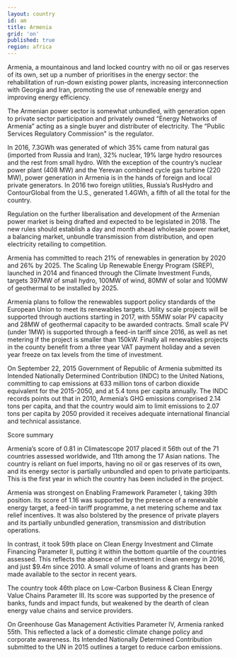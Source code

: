 ```yaml
---
layout: country
id: am
title: Armenia
grid: 'on'
published: true
region: africa
---
```


Armenia, a mountainous and land locked country with no oil or gas reserves of its own, set up a number of prioritises in the energy sector: the rehabilitation of run-down existing power plants, increasing interconnection with Georgia and Iran, promoting the use of renewable energy and improving energy efficiency.

The Armenian power sector is somewhat unbundled, with generation open to private sector participation and privately owned “Energy Networks of Armenia” acting as a single buyer and distributer of electricity. The “Public Services Regulatory Commission" is the regulator. 

In 2016, 7.3GWh was generated of which 35% came from natural gas (imported from Russia and Iran), 32% nuclear, 19% large hydro resources and the rest from small hydro. With the exception of the country’s nuclear power plant (408 MW) and the Yerevan combined cycle gas turbine (220 MW), power generation in Armenia is in the hands of foreign and local private generators. In 2016 two foreign utilities, Russia’s RusHydro and ContourGlobal from the U.S., generated 1.4GWh, a fifth of all the total for the country. 

Regulation on the further liberalisation and development of the Armenian power market is being drafted and expected to be legislated in 2018. The new rules should establish a day and month ahead wholesale power market, a balancing market, unbundle transmission from distribution, and open electricity retailing to competition. 

Armenia has committed to reach 21% of renewables in generation by 2020 and 26% by 2025. The Scaling Up Renewable Energy Program (SREP), launched in 2014 and financed through the Climate Investment Funds, targets 397MW of small hydro, 100MW of wind, 80MW of solar and 100MW of geothermal to be installed by 2025. 

Armenia plans to follow the renewables support policy standards of the European Union to meet its renewables targets. Utility scale projects will be supported through auctions starting in 2017, with 55MW solar PV capacity and 28MW of geothermal capacity to be awarded contracts. Small scale PV (under 1MW) is supported through a feed-in tariff since 2016, as well as net metering if the project is smaller than 150kW. Finally all renewables projects in the county benefit from a three year VAT payment holiday and a seven year freeze on tax levels from the time of investment. 

On September 22, 2015 Government of Republic of Armenia submitted its Intended Nationally Determined Contribution (INDC) to the United Nations, committing to cap emissions at 633 million tons of carbon dioxide equivalent for the 2015-2050, and at 5.4 tons per capita annually. The INDC records points out that in 2010, Armenia’s GHG emissions comprised 2.14 tons per capita, and that the country would aim to limit emissions to 2.07 tons per capita by 2050 provided it receives adequate international financial and technical assistance.


Score summary

Armenia’s score of 0.81 in Climatescope 2017 placed it 56th out of the 71 countries assessed worldwide, and 11th among the 17 Asian nations. The country is reliant on fuel imports, having no oil or gas reserves of its own, and its energy sector is partially unbundled and open to private participants. This is the first year in which the country has been included in the project.

Armenia was strongest on Enabling Framework Parameter I, taking 39th position. Its score of 1.16 was supported by the presence of a renewable energy target, a feed-in tariff programme, a net metering scheme and tax relief incentives. It was also bolstered by the presence of private players and its partially unbundled generation, transmission and distribution operations. 

In contrast, it took 59th place on Clean Energy Investment and Climate Financing Parameter II, putting it within the bottom quartile of the countries assessed. This reflects the absence of investment in clean energy in 2016, and just $9.4m since 2010. A small volume of loans and grants has been made available to the sector in recent years.

The country took 46th place on Low-Carbon Business & Clean Energy Value Chains Parameter III. Its score was supported by the presence of banks, funds and impact funds, but weakened by the dearth of clean energy value chains and service providers.

On Greenhouse Gas Management Activities Parameter IV, Armenia ranked 55th. This reflected a lack of a domestic climate change policy and corporate awareness. Its Intended Nationally Determined Contribution submitted to the UN in 2015 outlines a target to reduce carbon emissions.
